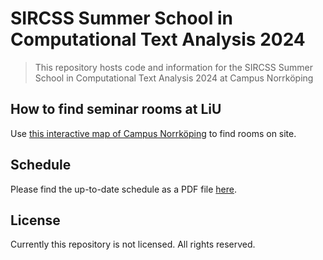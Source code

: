 # SIRCSS Summer School in Computational Text Analysis 2024

> This repository hosts code and information for the SIRCSS Summer School in Computational Text Analysis 2024 at Campus Norrköping

## How to find seminar rooms at LiU

Use [this interactive map of Campus Norrköping](https://use.mazemap.com/#v=1&config=liu&zlevel=2&center=16.176638,58.589049&zoom=16.2&campusid=754) to find rooms on site. 

## Schedule

Please find the up-to-date schedule as a PDF file [here](https://github.com/IAS-LiU/SIRCSS-CTA_2024/blob/main/SIRCSS%20CTA%202024%20Schedule.pdf).

## License

Currently this repository is not licensed. All rights reserved.
